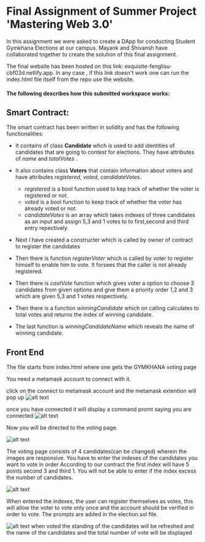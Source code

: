 # Final Assignment of Summer Project 'Mastering Web 3.0'

In this assignment we were asked to create a DApp for conducting Student Gymkhana Elections at our campus. Mayank and Shivansh have collaborated together to create the solution of this final assignment. 

The final website has been hosted on this link: exquisite-fenglisu-cbf03d.netlify.app. In any case , if this link doesn't work one can run the index.html file itself from the repo use the website.

#### The following describes how this submitted workspace works:

## Smart Contract:

The smart contract has been written in solidity and has the following functionalities:
 - It contains of class **Candidate** whch is used to add identities of candidates that are going to contest for elections. They have attributes of _name_ and _totalVotes_ .
 - It also contains class **Voters** that contain information about voters and have attributes _registered_, _voted_, _candidateVotes_.
   - _registered_ is a bool function used to kep track of whether the voter is registered or not.
   * _voted_ is a bool function to keep track of whether the voter has already voted or not.
   * _candidateVotes_ is an array which takes indexes of three candidates as an input and assign 5,3 and 1 votes to to first,second and third entry repectively.

 - Next I have created a constructer which is called by owner of contract to register the candidates
 - Then there is function *registerVoter* which is called by voter to register himself to enable him to vote. It forsees that the caller is not already registered.
 - Then there is *castVote* function which gives voter a option to choose 3 candidates from given options and give them a priority order 1,2 and 3 which are given 5,3 and 1 votes respectively.
 - Then there is a function *winningCandidate* which on calling calculates to total votes and returns the index of winning candidate.
 - The last function is *winningCandidateName* which reveals the name of winning candidate.


## Front End

The file starts from index.html where one gets the GYMKHANA voting page

You need a metamask account to connect with it.

click on the connect to metamask account and the metamask extention will pop up 
![alt text](https://imgur.com/GcEdOa2.jpg)

once you have connected it will display a command promt saying you are connected
![alt text](https://imgur.com/XRDSWKK.jpg)

Now you will be directed to the voting page.

![alt text](https://imgur.com/rgwaPKz.jpg)

The voting page consists of 4 candidates(can be changed) wherein the images are responsive. You have to enter the indexes of the candidates you want to vote in order
According to our contract the first index will have 5 points second 3 and third 1.
You will not be able to enter if the index excess the number of candidates.

![alt text](https://imgur.com/A2ltjyR.jpg)


When entered the indexes, the user can register themselves as votes, this will allow the voter to vote only once and the account should be verified in order to vote. The prompts are added in the election.sol file.

![alt text](https://imgur.com/yq7a6Vl.jpg)
when voted the standing of the candidates will be refreshed and the name of the candidates and the total number of vote will be displayed


